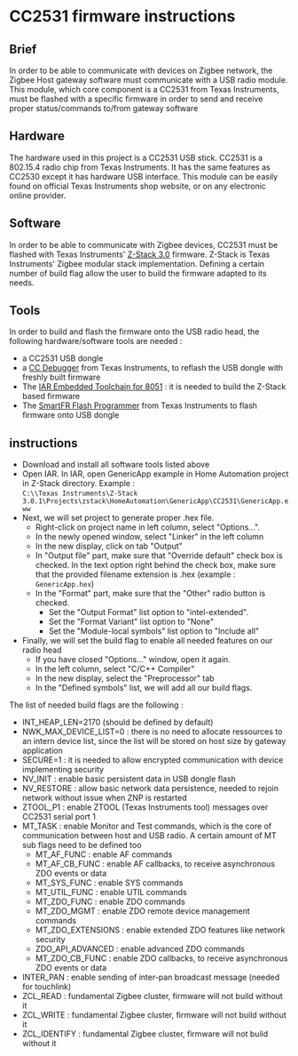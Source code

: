 # CC2531 firmware instructions

## Brief
In order to be able to communicate with devices on Zigbee network, the Zigbee Host gateway software must communicate with a USB radio module. This module, which core component is a CC2531 from Texas Instruments, must be flashed with a specific firmware in order to send and receive proper status/commands to/from gateway software

## Hardware
The hardware used in this project is a CC2531 USB stick. CC2531 is a 802.15.4 radio chip from Texas Instruments. It has the same features as CC2530 except it has hardware USB interface. This module can be easily found on official Texas Instruments shop website, or on any electronic online provider.

## Software
In order to be able to communicate with Zigbee devices, CC2531 must be flashed with Texas Instruments' [Z-Stack 3.0](http://www.ti.com/tool/Z-STACK) firmware. Z-Stack is Texas Instruments' Zigbee modular stack implementation. Defining a certain number of build flag allow the user to build the firmware adapted to its needs.

## Tools
In order to build and flash the firmware onto the USB radio head, the following hardware/software tools are needed :

* a CC2531 USB dongle
* a [CC Debugger](http://www.ti.com/tool/CC-DEBUGGER) from Texas Instruments, to reflash the USB dongle with freshly built firmware
* The [IAR Embedded Toolchain for 8051](https://www.iar.com/iar-embedded-workbench/#!?architecture=8051) : it is needed to build the Z-Stack based firmware
* The [SmartFR Flash Programmer](http://www.ti.com/tool/FLASH-PROGRAMMER) from Texas Instruments to flash firmware onto USB dongle

## instructions
* Download and install all software tools listed above
* Open IAR. In IAR, open GenericApp example in Home Automation project in Z-Stack directory. Example :  
`C:\\Texas Instruments\Z-Stack 3.0.1\Projects\zstack\HomeAutomation\GenericApp\CC2531\GenericApp.eww`
* Next, we will set project to generate proper .hex file.
  * Right-click on project name in left column, select "Options...".
  * In the newly opened window, select "Linker" in the left column
  * In the new display, click on tab "Output"
  * In "Output file" part, make sure that "Override default" check box is checked. In the text option right behind the check box, make sure that the provided filename extension is .hex (example : `GenericApp.hex`)
  * In the "Format" part, make sure that the "Other" radio button is checked.
    * Set the "Output Format" list option to "intel-extended".
    * Set the "Format Variant" list option to "None"
    * Set the "Module-local symbols" list option to "Include all"
* Finally, we will set the build flag to enable all needed features on our radio head
  * If you have closed "Options..." window, open it again.
  * In the left column, select "C/C++ Compiler"
  * In the new display, select the "Preprocessor" tab
  * In the "Defined symbols" list, we will add all our build flags.

The list of needed build flags are the following :

* INT_HEAP_LEN=2170 (should be defined by default)
* NWK_MAX_DEVICE_LIST=0 : there is no need to allocate ressources to an intern device list, since the list will be stored on host size by gateway application
* SECURE=1 : it is needed to allow encrypted communication with device implementing security
* NV_INIT : enable basic persistent data in USB dongle flash
* NV_RESTORE : allow basic network data persistence, needed to rejoin network
  without issue when ZNP is restarted
* ZTOOL_P1 : enable ZTOOL (Texas Instruments tool) messages over CC2531 serial port 1
* MT_TASK : enable Monitor and Test commands, which is the core of communication between host and USB radio. A certain amount of MT sub flags need to be defined too
  * MT_AF_FUNC : enable AF commands
  * MT_AF_CB_FUNC : enable AF callbacks, to receive asynchronous ZDO events or data
  * MT_SYS_FUNC : enable SYS commands
  * MT_UTIL_FUNC : enable UTIL commands
  * MT_ZDO_FUNC : enable ZDO commands
  * MT_ZDO_MGMT : enable ZDO remote device management commands
  * MT_ZDO_EXTENSIONS : enable extended ZDO features like network security
  * ZDO_API_ADVANCED : enable advanced ZDO commands
  * MT_ZDO_CB_FUNC : enable ZDO callbacks, to receive asynchronous ZDO events or data
* INTER_PAN : enable sending of inter-pan broadcast message (needed for touchlink)
* ZCL_READ : fundamental Zigbee cluster, firmware will not build without it
* ZCL_WRITE : fundamental Zigbee cluster, firmware will not build without it
* ZCL_IDENTIFY : fundamental Zigbee cluster, firmware will not build without it
